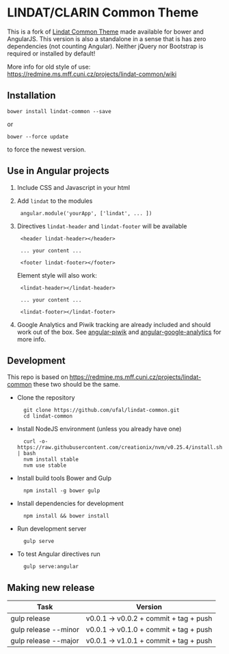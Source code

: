 LINDAT/CLARIN Common Theme
==========================

This is a fork of [Lindat Common Theme](https://redmine.ms.mff.cuni.cz/projects/lindat-common) made available for bower and AngularJS. This version is also a standalone in a sense that is has zero dependencies (not counting Angular). Neither jQuery nor Bootstrap is required or installed by default!

More info for old style of use: https://redmine.ms.mff.cuni.cz/projects/lindat-common/wiki

Installation
------------
  
    bower install lindat-common --save
    
or

    bower --force update
    
to force the newest version.
    
Use in Angular projects
-----------------------

1. Include CSS and Javascript in your html
1. Add `lindat` to the modules
        
        angular.module('yourApp', ['lindat', ... ])
        
1. Directives `lindat-header` and `lindat-footer` will be available

        <header lindat-header></header>
        
        ... your content ...
        
        <footer lindat-footer></footer>

    Element style will also work:
  
        <lindat-header></lindat-header>
        
        ... your content ...
        
        <lindat-footer></lindat-footer>
        
1. Google Analytics and Piwik tracking are already included and should work out of the box. See [angular-piwik](https://github.com/mike-spainhower/angular-piwik) and [angular-google-analytics](https://github.com/revolunet/angular-google-analytics) for more info.

Development
-----------

This repo is based on https://redmine.ms.mff.cuni.cz/projects/lindat-common these two should be the same.

- Clone the repository
        
        git clone https://github.com/ufal/lindat-common.git
        cd lindat-common

- Install NodeJS environment (unless you already have one)
        
        curl -o- https://raw.githubusercontent.com/creationix/nvm/v0.25.4/install.sh | bash
        nvm install stable
        nvm use stable

- Install build tools Bower and Gulp

        npm install -g bower gulp
        
- Install dependencies for development
        
        npm install && bower install
        
- Run development server
        
        gulp serve
        
- To test Angular directives run

        gulp serve:angular
        
Making new release
------------------

| Task                 | Version                                |
|----------------------|----------------------------------------|
| gulp release         | v0.0.1 -> v0.0.2 + commit + tag + push |
| gulp release --minor | v0.0.1 -> v0.1.0 + commit + tag + push |
| gulp release --major | v0.0.1 -> v1.0.1 + commit + tag + push |
